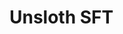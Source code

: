 # Unsloth SFT


<div style="height:320px">
<canvas id="sales" data-chart='{
  "type": "bar",
  "data": {
    "labels": ["Q1", "Q2", "Q3", "Q4"],
    "datasets": [{"label": "Sales", "data": [3, 5, 2, 6]}]
  },
  "options": {
    "animation": { "duration": 700, "easing": "easeOutCubic" },
    "plugins": { "legend": { "display": true } },
    "responsive": true,
    "maintainAspectRatio": false
  }
}'></canvas>
</div>
